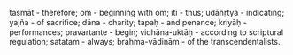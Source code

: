 tasmāt - therefore; oṁ - beginning with oṁ; iti - thus; udāhṛtya - indicating; yajña - of sacriﬁce; dāna - charity; tapaḥ - and penance; kriyāḥ - performances; pravartante - begin; vidhāna-uktāḥ - according to scriptural regulation; satatam - always; brahma-vādinām - of the transcendentalists.
